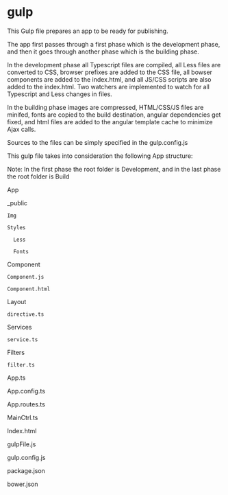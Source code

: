 # gulp
This Gulp file prepares an app to be ready for publishing. 

The app first passes through a first phase which is the development phase, and then it goes through another phase 
which is the building phase.

In the development phase all Typescript files are compiled, all Less files are converted to CSS, browser prefixes 
are added to the CSS file, all bowser components are added to the index.html, and all JS/CSS scripts are also added 
to the index.html. Two watchers are implemented to watch for all Typescript and Less changes in files. 

In the building phase images are compressed, HTML/CSS/JS files are minifed, fonts are copied to the build destination, angular dependencies get fixed, and html files are added to the angular template cache to minimize 
Ajax calls.

Sources to the files can be simply specified in the gulp.config.js


This gulp file takes into consideration the following App structure:

Note: In the first phase the root folder is Development, and in the last phase the root folder is Build

 App

  _public
  
    Img
    
    Styles
    
      Less
      
      Fonts
      
  Component
  
    Component.js
    
    Component.html
    
  Layout
  
    directive.ts
    
  Services
  
    service.ts
    
  Filters
  
    filter.ts
    
  App.ts
  
  App.config.ts
  
  App.routes.ts
  
  MainCtrl.ts
  
 Index.html

 gulpFile.js
 
 gulp.config.js

 package.json

 bower.json
